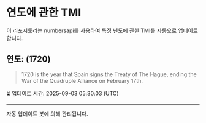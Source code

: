 
# 연도에 관한 TMI

이 리포지토리는 numbersapi를 사용하여 특정 년도에 관한 TMI를 자동으로 업데이트합니다.

## 연도: (1720)
> 1720 is the year that Spain signs the Treaty of The Hague, ending the War of the Quadruple Alliance on February 17th.

⏳ 업데이트 시간: 2025-09-03 05:30:03 (UTC)

---
자동 업데이트 봇에 의해 관리됩니다.
